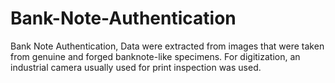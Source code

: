 # Bank-Note-Authentication
Bank Note Authentication, Data were extracted from images that were taken from genuine and forged banknote-like specimens. For digitization, an industrial camera usually used for print inspection was used.
